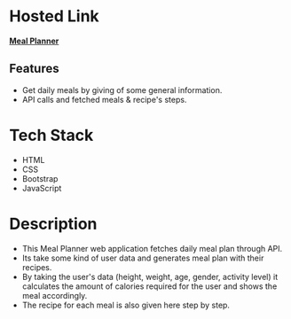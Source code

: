 <h1>Hosted Link</h1>
<a href="https://meal-planner-project-dipayan.netlify.app/" target= "_blank"><strong>Meal Planner</strong></a>

<h2>Features</h2>
<ul>
  <li>Get daily meals by giving of some general information.</li>
  <li>API calls and fetched meals & recipe's steps.</li>
 </ul>
 
<h1>Tech Stack</h1>
<ul>
  <li>HTML</li>
  <li>CSS</li>
  <li>Bootstrap</li>
  <li>JavaScript</li>
 </ul>
 
<h1>Description</h1>
<ul>
  <li>This Meal Planner web application fetches daily meal plan through API.</li>
  <li>Its take some kind of user data and generates meal plan with their recipes.</li>
  <li>By taking the user's data (height, weight, age, gender, activity level) it calculates the amount of calories required for the user and shows the meal accordingly.</li>
  <li>The recipe for each meal is also given here step by step.</li>
 </ul>
